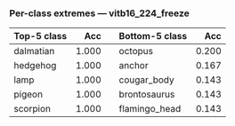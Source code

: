 ### Per-class extremes — vitb16_224_freeze

| Top-5 class | Acc |  | Bottom-5 class | Acc |
|---|---:|---|---|---:|
| dalmatian | 1.000 |  | octopus | 0.200 |
| hedgehog | 1.000 |  | anchor | 0.167 |
| lamp | 1.000 |  | cougar_body | 0.143 |
| pigeon | 1.000 |  | brontosaurus | 0.143 |
| scorpion | 1.000 |  | flamingo_head | 0.143 |